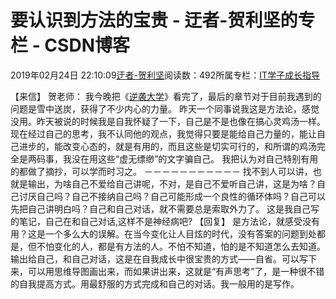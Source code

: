 
# 要认识到方法的宝贵 - 迂者-贺利坚的专栏 - CSDN博客

2019年02月24日 22:10:09[迂者-贺利坚](https://me.csdn.net/sxhelijian)阅读数：492所属专栏：[IT学子成长指导](https://blog.csdn.net/column/details/itstudy.html)



【来信】
贺老师：
我今晚把《[逆袭大学](https://blog.csdn.net/sxhelijian/article/details/85908097)》看完了，最后的章节对于目前我遇到的问题是雪中送炭，获得了不少内心的力量。
昨天一个同事说我这是方法论，感觉没用。昨天被说的时候我是自我怀疑了一下，自己是不是也像在搞心灵鸡汤一样。
现在经过自己的思考，我不认同他的观点，我觉得只要是能给自己力量的，能让自己进步的，能改变心态的，就是有用的，而且这些是切实可行的，和所谓的鸡汤完全是两码事，我没在用这些“虚无缥缈”的文字骗自己。
我把认为对自己特别有用的都做了摘抄，可以学而时习之。
－－－－－－－－－－－
找不到人可以讲，也就是输出，为啥自己不爱给自己讲呢，不对，是自己不爱听自己讲，这是为啥？自己讨厌自己吗？自己不接纳自己吗？自己可能形成一个良性的循环体吗？自己可以先把自己讲明白吗？自己和自己对话，就不需要总是索取外力了。
这是我自己写的笔记，自己在和自己对话,这样不是神经病吧?
【回复】
是方法论，就感受没有用？这是一个多么大的误解。在当今变化让人目炫的时代，没有答案的问题到处都是，但不怕变化的人，都是有方法的人。不怕不知道，怕的是不知道怎么去知道。
输出给自己，和自己对话，这是在自我成长中很宝贵的方式——自省。可以写下来，可以用思维导图画出来，而如果讲出来，这就是“有声思考”了，是一种很不错的自我提高方式。用最舒服的方式完成和自己的对话。我一般用的是写作。

